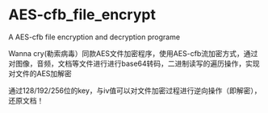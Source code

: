 # AES-cfb_file_encrypt


A AES-cfb file encryption and decryption programe


Wanna cry(勒索病毒）同款AES文件加密程序，使用AES-cfb流加密方式，通过对图像，音频，文档等文件进行进行base64转码，二进制读写的遍历操作，实现对文件的AES加解密


通过128/192/256位的key，与iv值可以对文件加密过程进行逆向操作（即解密），还原文档！
